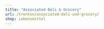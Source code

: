 ```yaml
---
title: "Associated Deli & Grocery"
url: /trenton/associated-deli-und-grocery/
shop: Lebensmittel
---
```


